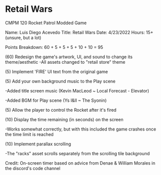 # Retail Wars
CMPM 120 Rocket Patrol Modded Game

Name: Luis Diego Acevedo
Title: Retail Wars
Date: 4/23/2022
Hours: 15+ (unsure, but a lot)

Points Breakdown:
60 + 5 + 5 + 5 + 10 + 10 = 95

(60) Redesign the game's artwork, UI, and sound to change its theme/aesthetic
-All assets changed to "retail store" theme

(5) Implement 'FIRE' UI text from the original game

(5) Add your own background music to the Play scene

-Added title screen music (Kevin MacLeod ~ Local Forecast - Elevator)

-Added BGM for Play scene (Ys I&II ~ The Syonin)

(5) Allow the player to control the Rocket after it's fired

(10) Display the time remaining (in seconds) on the screen

-Works somewhat correctly, but with this included the game crashes once the time limit is reached

(10) Implement parallax scrolling

-The "racks" asset scrolls separately from the scrolling tile background

Credit: 
On-screen timer based on advice from Denae & William Morales in the discord's code channel
